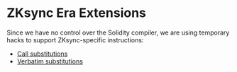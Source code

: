 # ZKsync Era Extensions

Since we have no control over the Solidity compiler, we are using temporary hacks to support ZKsync-specific
instructions:

- [Call substitutions](https://github.com/code-423n4/2023-10-zksync/blob/main/docs/VM%20Section/How%20compiler%20works/instructions/extensions/call.md)
- [Verbatim substitutions](https://github.com/code-423n4/2023-10-zksync/blob/main/docs/VM%20Section/How%20compiler%20works/instructions/extensions/verbatim.md)
